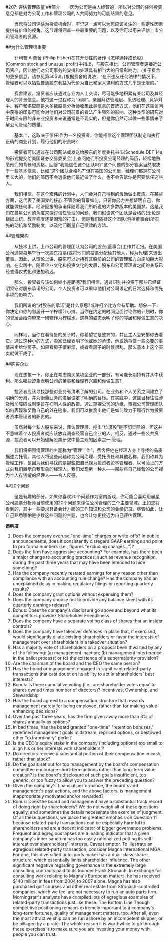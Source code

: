 #207: 评估管理质量
##简介
　　因为公司是由人经营的，所以对公司的任何投资意见都是对为公司工作和管理公司的人共同努力的可能结果的意见。

　　当您将公司评估为投资机会时，牢记这一点可以为您应该关注的一些定性因素提供有价值的视角。这节课将涵盖一些最重要的问题，以及你可以用来评估上市公司管理者的资源。

##为什么管理很重要

　　菲利普·A·费舍 (Philip Fisher)在其开创性的著作《怎样选择成长股》(Common stock and unusual profit)中指出，与股东相比，公司管理者更接近公司资产，因此他们对公司事务的安排和处理具有相当大的日常影响力。(关于费舍的更多信息，请参见第505课。)根据费舍的说法，“在不违反任何法律的情况下，管理者可以以牺牲普通股东利益为代价为自己和家人谋利的方式几乎是无限的。”

　　费舍建议，投资者应该通过与业内人士交谈，尽可能多地积累有关公司及其经理人的背景信息。他将这一过程称为“闲聊”。亲自拜访管理层、采访经理、竞争对手、客户和供应商是大多数股票分析师收集此类信息的首选方式，他们在这些访问中获得的印象可能会对他们对公司前景的看法产生强烈的影响。这种类型的研究对于时间有限的非专业投资者来说通常是不现实的，但是你仍然可以做一些事情来了解公司管理的质量。

　　基本上，这取决于信任:作为一名投资者，你能相信这个管理团队制定和执行正确的商业计划，履行他们的职责吗?

　　投资者可以通过在公司网站或发送给股东的年度委托书(以Schedule DEF 14a的形式提交给美国证券交易委员会)上查阅他们所投资公司经理的简历，轻松地熟悉他们的背景和资格。回答“我能信任这个团队吗?”这个问题的部分答案当然取决于一些基本信息，比如“这个团队合格吗?”但在美国的公司里，经理们都是在公司里长大的，他们的简历不会透露他们最近做了什么，也不会告诉你是否要信任这些人。

　　我们相信，在这个宏伟的计划中，人们会对自己得到的激励做出反应。在某些方面，这代表了美国梦的核心:不管你的背景如何，只要你努力并想证明自己，你就能做任何事。经济回报的承诺伴随着我们所听说的大多数版本的美国梦。这是我们在晨星公司的角度来探讨信任管理的问题。我们假设这个团队是合格的(无论是根据血统、教育程度还是困难的打击)，但是我们质疑这个团队(包括董事会)所实施的动机和奖励制度，以及他们衡量自己绩效的方法。

##管理架构

　　从技术上讲，上市公司的管理团队为公司的股东(董事会)工作并汇报。在美国公司通常每年举行一次股东投票(或将他们的投票分配给其他人，称为代理)来选出董事。因此，从理论上讲，股东可以对持有其股份的公司的管理和方向施加巨大影响。在实践中，随着企业文化和投资文化的发展，股东和公司管理者之间的关系已经变得仪式化和更加疏远。

　　那么，投资者应该如何缩小差距呢?我们相信，通过识别并投资于那些已经证明坚守对股东承诺的公司，个人投资者可以重申他们对公司设定的日常选择和优先事项的影响力。

　　我们所说的“对股东的承诺”是什么意思?或许打个比方会有帮助。想象一下，你决定和你的邻居开一个柠檬汁小摊。当你在约定的时间见面讨论你的计划时，你的邻居会给你带来一磅糖作为柠檬水。这样的姿态表明了你的邻居和你做生意的决心。

　　同样地，当你在看待售的房子时，你希望它是整齐的，并且主人会安排你去看它。通过这种小的方式，卖家已经表明了他或她的承诺，他或她将做一些必要的事情来卖给你房子。如果看房子很麻烦，或者看房子的时候很乱，那么基本上这个买卖就做不成了。

##购买企业

　　现在想象一下，你正在考虑购买某项企业的一部分，有可能长期持有并从中获利。那么哪些迹象表明公司的董事和经理有兴趣和你做生意?

　　投资者应该寻找那些对业务有清晰了解的公司，在业务和个人关系之间建立了明确的分离，并为衡量业务的进展设定了明确的目标。在实践中，这些目标往往涉及增加障碍或制定旨在抑制人性的政策。通过窥探公司的边缘，审视公司管理团队如何表现和奖励自己的外在迹象，我们可以推测出他们是如何致力于履行作为投资者资本管理者的职责的。

　　虽然对每个私人股东来说，拜访管理层、挖出“垃圾股”是不切实际的，但这并不意味着个人投资者就应该放弃调查经营自己企业的人。相反，通过一些公共资源，投资者可以开始破解股票研究中最主观的因素之一:管理。

　　我们将把围绕管理的主题称为“管理工作”。费舍将他在经理人身上寻找的品质描述为托管。其他人将这些问题称为公司治理、受托责任和其他名称。我们称其为管理工作，是因为我们寻找的是那些把自己视为投资者资本管理者、以可验证的方式向我们展示自我形象的经理人。我们发现另一种人——那些将自己经营的公司视为个人存钱罐的经理人——令人反感。

##20个问题

　　这是有趣的部分。如果你喜欢20个问题作为室内游戏，你可能会喜欢用晨星公司股票分析师目前使用的20个问题来评估公司管理的三个主要领域。正如您将看到的，其中一些要求具备会计方面的工作知识和公司的业绩记录。尽管如此，让自己熟悉哪怕是少数这些问题的主题，也会让你更接近为自己评估管理。

**透明度**

1. Does the company overuse "one-time" charges or write-offs? In public announcements, does it consistently disregard GAAP earnings and point to pro forma numbers (i.e., figures "excluding charges...")?
2. Does the firm have aggressive accounting? For example, has there been a major change to accounting practices, such as revenue recognition, during the past three years that may have been intended to hide something?
3. Has the company recently restated earnings for any reason other than compliance with an accounting rule change? Has the company had an unexplained delay in making regulatory filings or reporting quarterly results?
4. Does the company grant options without expensing them?
5. Does the company choose not to provide any balance sheet with its quarterly earnings release?
6. Bonus: Does the company's disclosure go above and beyond what its competitors provide?
Shareholder Friendliness
7.  Does the company have a separate voting class of shares that an insider controls?
8. Does the company have takeover defenses in place that, if exercised, would significantly dilute existing shareholders or favor the interests of management over shareholders in a takeover situation?
9. Has a majority vote of shareholders on a proposal been thwarted by any of the following: (a) management inaction; (b) management interference in the ballot process; or (c) the existence of a supermajority provision?
10. Are the chairman of the board and the CEO the same person?
11. Has the board or management engaged in significant related-party transactions that cast doubt on its ability to act in shareholders' best interests?
12. Bonus: Is there cumulative voting (i.e., are shareholder votes equal to shares owned times number of directors)?
Incentives, Ownership, and Stewardship
13. Has the board agreed to a compensation structure that rewards management merely for being employed, rather than for making value-enhancing decisions?
14. Over the past three years, has the firm given away more than 3% of shares annually as options?
15. In bad times, has the board granted "one-time" "retention bonuses," redefined management goals midstream, repriced options, or bestowed other "extraordinary" perks?
16. Is the CEO's equity stake in the company (including options) too small to align his or her interests with shareholders'?
17. Do directors receive a substantial portion of their compensation in cash, rather than stock?
18. Do the goals set out for top management by the board's compensation committee encourage short-term actions rather than long-term value creation? Is the board's disclosure of such goals insufficient, too generic, or too fuzzy to allow you to answer the preceding question?
19. Given the company's financial performance, the board's and management's past actions, and the above factors, is management inappropriately motivated and/or rewarded?
20. Bonus: Does the board and management have a substantial track record of doing right by shareholders?
We do not weigh all of these questions equally, and sometimes the details necessitate the exercise of judgment. Of all these questions, we place the greatest emphasis on Question 11 because related-party transactions can be especially harmful to shareholders and are a decent indicator of bigger governance problems. Frequent and egregious lapses are a leading indicator that a given company's inner sanctum has too easily rationalized putting its self-interest over shareholders' interests. Caveat emptor.
To illustrate an egregious related-party transaction, consider Magna International MGA. For one, this diversified auto-parts maker has a dual-class share structure, which essentially limits shareholder influence. The other significant negative regarding governance is the extremely large consulting contracts paid to its founder Frank Stronach. In exchange for consulting work relating to Magna's European matters, he has received $140 million in fees from 2004 to 2007 alone. Magna has also purchased golf courses and other real estate from Stronach-controlled companies, which we feel are not necessary to run an auto parts firm. Morningstar's analysts have compiled lots of egregious examples of related-party transactions just like these.
The Bottom Line
Though competitive positioning remains extremely important to a company's long-term fortunes, quality of management matters, too. After all, even the most attractive ship can be run ashore by an incompetent skipper, or be pillaged by a pirate. The whole reason it is worthwhile to go through these exercises is to make sure you are investing your money with people you can trust.

